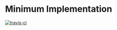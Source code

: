 # Minimum Implementation

[![travis-ci](https://travis-ci.com/FrankPaul1/tiny.svg?branch=master)](https://travis-ci.com/FrankPaul1/tiny)
